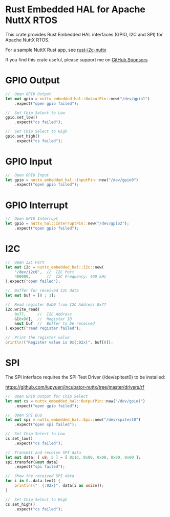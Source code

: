 # Rust Embedded HAL for Apache NuttX RTOS

This crate provides Rust Embedded HAL interfaces (GPIO, I2C and SPI) for Apache NuttX RTOS.

For a sample NuttX Rust app, see [rust-i2c-nuttx](https://github.com/lupyuen/rust-i2c-nuttx)

If you find this crate useful, please support me on [GitHub Sponsors](https://github.com/sponsors/lupyuen)

# GPIO Output

```rust
//  Open GPIO Output
let mut gpio = nuttx_embedded_hal::OutputPin::new("/dev/gpio1")
    .expect("open gpio failed");

//  Set Chip Select to Low
gpio.set_low()
    .expect("cs failed");

//  Set Chip Select to High
gpio.set_high()
    .expect("cs failed");
```

# GPIO Input

```rust
//  Open GPIO Input
let gpio = nuttx_embedded_hal::InputPin::new("/dev/gpio0")
    .expect("open gpio failed");
```

# GPIO Interrupt

```rust
//  Open GPIO Interrupt
let gpio = nuttx_hal::InterruptPin::new("/dev/gpio2");
    .expect("open gpio failed");
```

# I2C

```rust
//  Open I2C Port
let mut i2c = nuttx_embedded_hal::I2c::new(
    "/dev/i2c0",  //  I2C Port
    400000,       //  I2C Frequency: 400 kHz
).expect("open failed");

//  Buffer for received I2C data
let mut buf = [0 ; 1];

//  Read register 0xD0 from I2C Address 0x77
i2c.write_read(
    0x77,     //  I2C Address
    &[0xD0],  //  Register ID
    &mut buf  //  Buffer to be received
).expect("read register failed");

//  Print the register value
println!("Register value is 0x{:02x}", buf[0]);
```

# SPI

The SPI interface requires the SPI Test Driver (/dev/spitest0) to be installed:

https://github.com/lupyuen/incubator-nuttx/tree/master/drivers/rf

```rust
//  Open GPIO Output for Chip Select
let mut cs = nuttx_embedded_hal::OutputPin::new("/dev/gpio1")
    .expect("open gpio failed");

//  Open SPI Bus
let mut spi = nuttx_embedded_hal::Spi::new("/dev/spitest0")
    .expect("open spi failed");

//  Set Chip Select to Low
cs.set_low()
    .expect("cs failed");

//  Transmit and receive SPI data
let mut data: [ u8; 5 ] = [ 0x1d, 0x00, 0x08, 0x00, 0x00 ];
spi.transfer(&mut data)
    .expect("spi failed");

//  Show the received SPI data
for i in 0..data.len() {
    println!("  {:02x}", data[i as usize]);
}

//  Set Chip Select to High
cs.set_high()
    .expect("cs failed");
```
